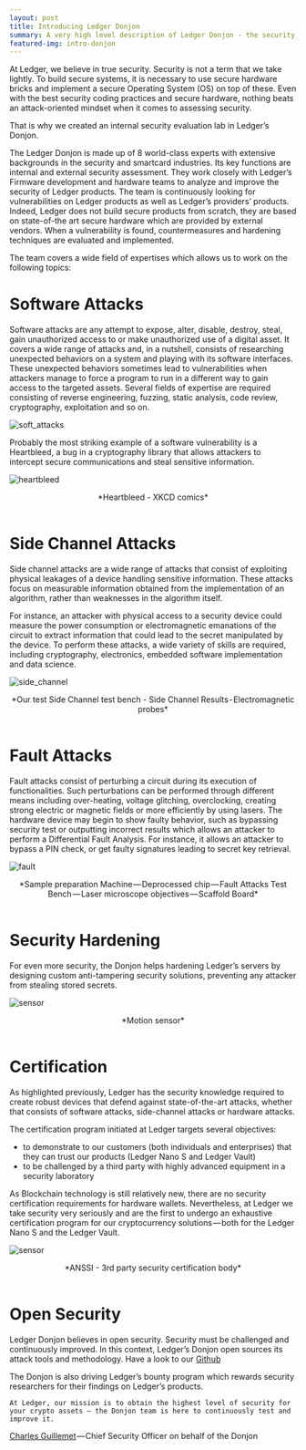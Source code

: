 ```yaml
---
layout: post
title: Introducing Ledger Donjon
summary: A very high level description of Ledger Donjon - the security research at Ledger.
featured-img: intro-donjon
---
```


At Ledger, we believe in true security. Security is not a term that we take lightly. To build secure systems, it is necessary to use secure hardware bricks and implement a secure Operating System (OS) on top of these. Even with the best security coding practices and secure hardware, nothing beats an attack-oriented mindset when it comes to assessing security.

That is why we created an internal security evaluation lab in Ledger’s Donjon.

The Ledger Donjon is made up of 8 world-class experts with extensive backgrounds in the security and smartcard industries. Its key functions are internal and external security assessment. They work closely with Ledger’s Firmware development and hardware teams to analyze and improve the security of Ledger products. The team is continuously looking for vulnerabilities on Ledger products as well as Ledger’s providers’ products. Indeed, Ledger does not build secure products from scratch, they are based on state-of-the art secure hardware which are provided by external vendors. When a vulnerability is found, countermeasures and hardening techniques are evaluated and implemented.

The team covers a wide field of expertises which allows us to work on the following topics:

# Software Attacks

Software attacks are any attempt to expose, alter, disable, destroy, steal, gain unauthorized access to or make unauthorized use of a digital asset. It covers a wide range of attacks and, in a nutshell, consists of researching unexpected behaviors on a system and playing with its software interfaces. These unexpected behaviors sometimes lead to vulnerabilities when attackers manage to force a program to run in a different way to gain access to the targeted assets. Several fields of expertise are required consisting of reverse engineering, fuzzing, static analysis, code review, cryptography, exploitation and so on.

![soft_attacks](/assets/introducing-donjon/soft.jpg)


Probably the most striking example of a software vulnerability is a Heartbleed, a bug in a cryptography library that allows attackers to intercept secure communications and steal sensitive information.

![heartbleed](/assets/introducing-donjon/heartbleed.png)
<center> *Heartbleed - XKCD comics* </center><br/>

# Side Channel Attacks

Side channel attacks are a wide range of attacks that consist of exploiting physical leakages of a device handling sensitive information. These attacks focus on measurable information obtained from the implementation of an algorithm, rather than weaknesses in the algorithm itself.

For instance, an attacker with physical access to a security device could measure the power consumption or electromagnetic emanations of the circuit to extract information that could lead to the secret manipulated by the device. To perform these attacks, a wide variety of skills are required, including cryptography, electronics, embedded software implementation and data science.

![side_channel](/assets/introducing-donjon/sca.png)
<center> *Our test Side Channel test bench - Side Channel Results - Electromagnetic probes* </center><br/>


# Fault Attacks

Fault attacks consist of perturbing a circuit during its execution of functionalities. Such perturbations can be performed through different means including over-heating, voltage glitching, overclocking, creating strong electric or magnetic fields or more efficiently by using lasers. The hardware device may begin to show faulty behavior, such as bypassing security test or outputting incorrect results which allows an attacker to perform a Differential Fault Analysis. For instance, it allows an attacker to bypass a PIN check, or get faulty signatures leading to secret key retrieval.

![fault](/assets/introducing-donjon/fault.jpg)
<center> *Sample preparation Machine — Deprocessed chip — Fault Attacks Test Bench — Laser microscope objectives — Scaffold Board* </center><br/>

# Security Hardening

For even more security, the Donjon helps hardening Ledger’s servers by designing custom anti-tampering security solutions, preventing any attacker from stealing stored secrets.

![sensor](/assets/introducing-donjon/hardening.jpeg)
<center> *Motion sensor* </center><br/>


# Certification

As highlighted previously, Ledger has the security knowledge required to create robust devices that defend against state-of-the-art attacks, whether that consists of software attacks, side-channel attacks or hardware attacks.

The certification program initiated at Ledger targets several objectives:

- to demonstrate to our customers (both individuals and enterprises) that they can trust our products (Ledger Nano S and Ledger Vault)
- to be challenged by a third party with highly advanced equipment in a security laboratory

As Blockchain technology is still relatively new, there are no security certification requirements for hardware wallets. Nevertheless, at Ledger we take security very seriously and are the first to undergo an exhaustive certification program for our cryptocurrency solutions — both for the Ledger Nano S and the Ledger Vault.

![sensor](/assets/introducing-donjon/ANSSI.jpeg)
<center> *ANSSI - 3rd party security certification body* </center><br/>

# Open Security

Ledger Donjon believes in open security. Security must be challenged and continuously improved. In this context, Ledger’s Donjon open sources its attack tools and methodology.
Have a look to our [Github](http://www.github.com/ledger-donjon/)

The Donjon is also driving Ledger’s bounty program which rewards security researchers for their findings on Ledger’s products.

`At Ledger, our mission is to obtain the highest level of security for your crypto assets — the Donjon team is here to continuously test and improve it.`

[Charles Guillemet](https://www.ledger.com/people/charles-guillemet/) — Chief Security Officer on behalf of the Donjon
